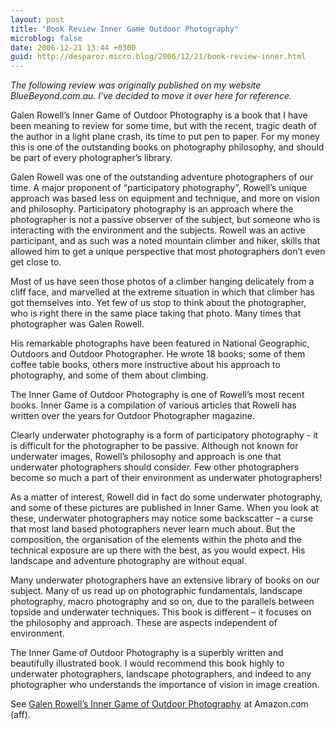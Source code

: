 ```yaml
---
layout: post
title: "Book Review Inner Game Outdoor Photography"
microblog: false
date: 2006-12-21 13:44 +0300
guid: http://desparoz.micro.blog/2006/12/21/book-review-inner.html
---
```

<i>The following review was originally published on my website BlueBeyond.com.au. I've decided to move it over here for reference. </i>

Galen Rowell’s Inner Game of Outdoor Photography is a book that I have been meaning to review for some time, but with the recent, tragic death of the author in a light plane crash, its time to put pen to paper. For my money this is one of the outstanding books on photography philosophy, and should be part of every photographer’s library.

<a href="http://www.amazon.com/gp/product/0393338088/ref=as_li_tl?ie=UTF8&amp;camp=1789&amp;creative=390957&amp;creativeASIN=0393338088&amp;linkCode=as2&amp;tag=bluebeyond-20&amp;linkId=AEJDLIQCKYK5IS37"><img src="http://ws-na.amazon-adsystem.com/widgets/q?_encoding=UTF8&amp;ASIN=0393338088&amp;Format=_SL250_&amp;ID=AsinImage&amp;MarketPlace=US&amp;ServiceVersion=20070822&amp;WS=1&amp;tag=bluebeyond-20" alt="" align="right" border="0" /></a><img style="border: none !important; margin: 0px !important;" src="http://ir-na.amazon-adsystem.com/e/ir?t=bluebeyond-20&amp;l=as2&amp;o=1&amp;a=0393338088" alt="" width="1" height="1" align="right" border="0" />
Galen Rowell was one of the outstanding adventure photographers of our time. A major proponent of “participatory photography”, Rowell’s unique approach was based less on equipment and technique, and more on vision and philosophy. Participatory photography is an approach where the photographer is not a passive observer of the subject, but someone who is interacting with the environment and the subjects. Rowell was an active participant, and as such was a noted mountain climber and hiker, skills that allowed him to get a unique perspective that most photographers don’t even get close to.

Most of us have seen those photos of a climber hanging delicately from a cliff face, and marvelled at the extreme situation in which that climber has got themselves into. Yet few of us stop to think about the photographer, who is right there in the same place taking that photo. Many times that photographer was Galen Rowell.

His remarkable photographs have been featured in National Geographic, Outdoors and Outdoor Photographer. He wrote 18 books; some of them coffee table books, others more instructive about his approach to photography, and some of them about climbing.

The Inner Game of Outdoor Photography is one of Rowell’s most recent books. Inner Game is a compilation of various articles that Rowell has written over the years for Outdoor Photographer magazine.

Clearly underwater photography is a form of participatory photography - it is difficult for the photographer to be passive. Although not known for underwater images, Rowell’s philosophy and approach is one that underwater photographers should consider. Few other photographers become so much a part of their environment as underwater photographers!

As a matter of interest, Rowell did in fact do some underwater photography, and some of these pictures are published in Inner Game. When you look at these, underwater photographers may notice some backscatter – a curse that most land based photographers never learn much about. But the composition, the organisation of the elements within the photo and the technical exposure are up there with the best, as you would expect. His landscape and adventure photography are without equal.

Many underwater photographers have an extensive library of books on our subject. Many of us read up on photographic fundamentals, landscape photography, macro photography and so on, due to the parallels between topside and underwater techniques. This book is different – it focuses on the philosophy and approach. These are aspects independent of environment.

The Inner Game of Outdoor Photography is a superbly written and beautifully illustrated book. I would recommend this book highly to underwater photographers, landscape photographers, and indeed to any photographer who understands the importance of vision in image creation.

See <a href="http://www.amazon.com/gp/product/0393338088/ref=as_li_tl?ie=UTF8&amp;camp=1789&amp;creative=390957&amp;creativeASIN=0393338088&amp;linkCode=as2&amp;tag=bluebeyond-20&amp;linkId=AEJDLIQCKYK5IS37">Galen Rowell’s Inner Game of Outdoor Photography</a><img style="border: none !important; margin: 0px !important;" src="http://ir-na.amazon-adsystem.com/e/ir?t=bluebeyond-20&amp;l=as2&amp;o=1&amp;a=0393338088" alt="" width="1" height="1" border="0" />
at Amazon.com (aff).
